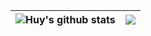 <!-- [![My GitHub Stats](https://github-readme-stats.vercel.app/api/?username=huynggg&theme=gradient&show_icons=true&count_private=true)]()
[![My GitHub Language Stats](https://github-readme-stats.vercel.app/api/top-langs/?username=huynggg&langs_count=8&theme=gradiant&layout=compact)]()
 -->
 
 
| <img align="center" src="https://github-readme-stats.vercel.app/api?username=huynggg&show_icons=true&include_all_commits=true&theme=buefy&hide_border=true" alt="Huy's github stats" /> | <img align="center" src="https://github-readme-stats.vercel.app/api/top-langs/?username=huynggg&layout=compact&langs_count=6&theme=buefy&hide_border=true" /> |
| ------------- | ------------- |
